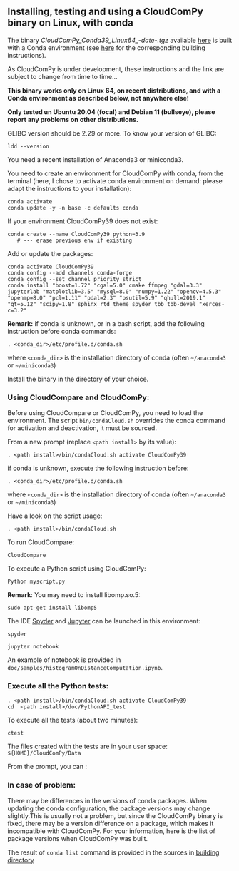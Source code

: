 ## Installing, testing and using a CloudComPy binary on Linux, with conda

The binary *CloudComPy_Conda39_Linux64_-date-.tgz* available [here](https://www.simulation.openfields.fr/index.php/download-binaries) is built with a Conda environment
(see [here](BuildLinuxConda.md) for the corresponding building instructions).

As CloudComPy is under development, these instructions and the link are subject to change from time to time...

**This binary works only on Linux 64, on recent distributions, and with a Conda environment as described below, not anywhere else!**

**Only tested un Ubuntu 20.04 (focal) and Debian 11 (bullseye), please report any problems on other distributions.**

GLIBC version should be 2.29 or more. To know your version of GLIBC:

```
ldd --version
```

You need a recent installation of Anaconda3 or miniconda3.

You need to create an environment for CloudComPy with conda, from the terminal
(here, I chose to activate conda environment on demand: please adapt the instructions to your installation):

```
conda activate
conda update -y -n base -c defaults conda
```
If your environment CloudComPy39 does not exist:
```
conda create --name CloudComPy39 python=3.9
   # --- erase previous env if existing
```
Add or update the packages:
```
conda activate CloudComPy39
conda config --add channels conda-forge
conda config --set channel_priority strict
conda install "boost=1.72" "cgal=5.0" cmake ffmpeg "gdal=3.3" jupyterlab "matplotlib=3.5" "mysql=8.0" "numpy=1.22" "opencv=4.5.3" "openmp=8.0" "pcl=1.11" "pdal=2.3" "psutil=5.9" "qhull=2019.1" "qt=5.12" "scipy=1.8" sphinx_rtd_theme spyder tbb tbb-devel "xerces-c=3.2"
```

**Remark:** if conda is unknown, or in a bash script, add the following instruction before conda commands:

```
. <conda_dir>/etc/profile.d/conda.sh
```
where `<conda_dir>` is the installation directory of conda (often `~/anaconda3` or `~/miniconda3`)

Install the binary in the directory of your choice.

### Using CloudCompare and CloudComPy:

Before using CloudCompare or CloudComPy, you need to load the environment. 
The script `bin/condaCloud.sh` overrides the conda command for activation and deactivation, it must be sourced. 

From a new prompt (replace `<path install>` by its value): 

```
. <path install>/bin/condaCloud.sh activate CloudComPy39
```

if conda is unknown, execute the following instruction before:

```
. <conda_dir>/etc/profile.d/conda.sh
```
where `<conda_dir>` is the installation directory of conda (often `~/anaconda3` or `~/miniconda3`)

Have a look on the script usage:
```
. <path install>/bin/condaCloud.sh
```

To run CloudCompare:

```
CloudCompare
```

To execute a Python script using CloudComPy:

```
Python myscript.py
```
**Remark**: You may need to install libomp.so.5:
```
sudo apt-get install libomp5

```
The IDE [Spyder](https://www.spyder-ide.org/) and [Jupyter](https://jupyter.org/) can be launched in this environment:

```
spyder
```

```
jupyter notebook
```

An example of notebook is provided in ```doc/samples/histogramOnDistanceComputation.ipynb```.

### Execute all the Python tests:

```
. <path install>/bin/condaCloud.sh activate CloudComPy39
cd  <path install>/doc/PythonAPI_test
```

To execute all the tests (about two minutes):

```
ctest
```

The files created with the tests are in your user space: `${HOME}/CloudComPy/Data`

From the prompt, you can :

### In case of problem:

There may be differences in the versions of conda packages. When updating the conda configuration, the package versions may change slightly.This is usually not a problem, but since the CloudComPy binary is fixed, there may be a version difference on a package, which makes it incompatible with CloudComPy. For your information, here is the list of package versions when CloudComPy was built.

The result of ```conda list``` command is provided in the sources in [building directory](../building)
